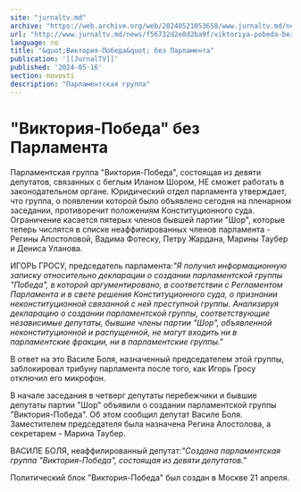 ```yaml
---
site: "jurnaltv.md"
archive: "https://web.archive.org/web/20240521053658/www.jurnaltv.md/news/f56732d2e8d2ba9f/viktoriya-pobeda-bez-parlamenta.html?utm_source=RSS&utm_medium=RSS&utm_campaign=RSS"
url: "http://www.jurnaltv.md/news/f56732d2e8d2ba9f/viktoriya-pobeda-bez-parlamenta.html"
language: ro
title: "&quot;Виктория-Победа&quot; без Парламента"
publication: '[[JurnalTV]]'
published: '2024-05-16'
section: novosti
description: "Парламентская группа"
---
```


# &quot;Виктория-Победа&quot; без Парламента

Парламентская группа "Виктория-Победа", состоящая из девяти депутатов, связанных с беглым Иланом Шором, НЕ сможет работать в законодательном органе. Юридический отдел парламента утверждает, что группа, о появлении которой было объявлено сегодня на пленарном заседании, противоречит положениям Конституционного суда. Ограничение касается пятерых членов бывшей партии "Шор", которые теперь числятся в списке неаффилированных членов парламента - Регины Апостоловой, Вадима Фотеску, Петру Жардана, Марины Таубер и Дениса Уланова.

ИГОРЬ ГРОСУ, председатель парламента:*"Я получил информационную записку относительно декларации о создании парламентской группы "Победа", в которой аргументировано, в соответствии с Регламентом Парламента и в свете решения Конституционного суда, о признании неконституционной связанной с ней преступной группы. Анализируя декларацию о создании парламентской группы, соответствующие независимые депутаты, бывшие члены партии "Шор", объявленной неконституционной и распущенной, не могут входить ни в парламентские фракции, ни в парламентские группы."*

В ответ на это Василе Боля, назначенный председателем этой группы, заблокировал трибуну парламента после того, как Игорь Гросу отключил его микрофон.

В начале заседания в четверг депутаты перебежчики и бывшие депутаты партии "Шор" объявили о создании парламентской группы "Виктория-Победа". Об этом сообщил депутат Василе Боля. Заместителем председателя была назначена Регина Апостолова, а секретарем - Марина Таубер.

ВАСИЛЕ БОЛЯ, неаффилированный депутат:*"Создана парламентская группа "Виктория-Победа", состоящая из девяти депутатов."*

Политический блок "Виктория-Победа" был создан в Москве 21 апреля.